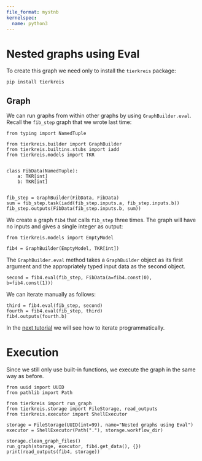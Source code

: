 ```yaml
---
file_format: mystnb
kernelspec:
  name: python3
---
```


# Nested graphs using Eval

To create this graph we need only to install the `tierkreis` package:

```
pip install tierkreis
```

## Graph

We can run graphs from within other graphs by using `GraphBuilder.eval`.
Recall the `fib_step` graph that we wrote last time:

```{code-cell} ipython3
from typing import NamedTuple

from tierkreis.builder import GraphBuilder
from tierkreis.builtins.stubs import iadd
from tierkreis.models import TKR


class FibData(NamedTuple):
    a: TKR[int]
    b: TKR[int]


fib_step = GraphBuilder(FibData, FibData)
sum = fib_step.task(iadd(fib_step.inputs.a, fib_step.inputs.b))
fib_step.outputs(FibData(fib_step.inputs.b, sum))
```

We create a graph `fib4` that calls `fib_step` three times.
The graph will have no inputs and gives a single integer as output:

```{code-cell} ipython3
from tierkreis.models import EmptyModel

fib4 = GraphBuilder(EmptyModel, TKR[int])
```

The `GraphBuilder.eval` method takes a `GraphBuilder` object as its first argument
and the appropriately typed input data as the second object.

```{code-cell} ipython3
second = fib4.eval(fib_step, FibData(a=fib4.const(0), b=fib4.const(1)))
```

We can iterate manually as follows:

```{code-cell} ipython3
third = fib4.eval(fib_step, second)
fourth = fib4.eval(fib_step, third)
fib4.outputs(fourth.b)
```

In the [next tutorial](./loop.md) we will see how to iterate programmatically.

# Execution

Since we still only use built-in functions, we execute the graph in the same way as before.

```{code-cell} ipython3
from uuid import UUID
from pathlib import Path

from tierkreis import run_graph
from tierkreis.storage import FileStorage, read_outputs
from tierkreis.executor import ShellExecutor

storage = FileStorage(UUID(int=99), name="Nested graphs using Eval")
executor = ShellExecutor(Path("."), storage.workflow_dir)

storage.clean_graph_files()
run_graph(storage, executor, fib4.get_data(), {})
print(read_outputs(fib4, storage))
```
